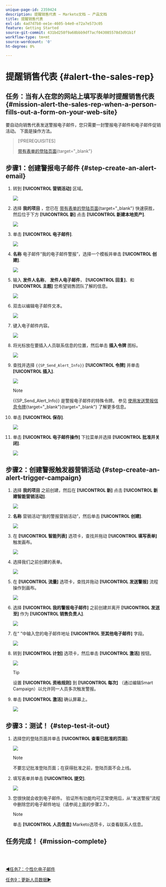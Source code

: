 ```yaml
---
unique-page-id: 2359424
description: 提醒销售代表 — Marketo文档 — 产品文档
title: 提醒销售代表
exl-id: 4ad7d7b8-ee1e-4605-b4e0-e72a7e573c05
feature: Getting Started
source-git-commit: 431bd258f9a68bbb9df7acf043085578d3d91b1f
workflow-type: tm+mt
source-wordcount: '0'
ht-degree: 0%

---
```


# 提醒销售代表 {#alert-the-sales-rep}

## 任务：当有人在您的网站上填写表单时提醒销售代表 {#mission-alert-the-sales-rep-when-a-person-fills-out-a-form-on-your-web-site}

要自动向销售代表发送警报电子邮件，您只需要一封警报电子邮件和电子邮件促销活动。 下面是操作方法。

>[!PREREQUISITES]
>
>[带有表单的登陆页面](/help/marketo/getting-started/quick-wins/landing-page-with-a-form.md){target="_blank"}

## 步骤1：创建警报电子邮件 {#step-create-an-alert-email}

1. 转到 **[!UICONTROL 营销活动]** 区域。

   ![](assets/alert-the-sales-rep-1.png)

1. 选择 **我的项目** ，您已在 [带有表单的登陆页面](/help/marketo/getting-started/quick-wins/landing-page-with-a-form.md){target="_blank"} 快速获胜，然后位于下方 **[!UICONTROL 新]** 点击 **[!UICONTROL 新建本地资产]**.

   ![](assets/alert-the-sales-rep-2.png)

1. 单击 **[!UICONTROL 电子邮件]**.

   ![](assets/alert-the-sales-rep-3.png)

1. **名称** 电子邮件“我的电子邮件警报”，选择一个模板并单击 **[!UICONTROL 创建]**.

   ![](assets/alert-the-sales-rep-4.png)

1. 输入 **发件人名称**， **发件人电子邮件**， **[!UICONTROL 回复]**、和 **[!UICONTROL 主题]** 您希望销售团队了解的信息。

   ![](assets/alert-the-sales-rep-5.png)

1. 双击以编辑电子邮件文本。

   ![](assets/alert-the-sales-rep-6.png)

1. 键入电子邮件内容。

   ![](assets/alert-the-sales-rep-7.png)

1. 将光标放在要插入人员联系信息的位置，然后单击 **插入令牌** 图标。

   ![](assets/alert-the-sales-rep-8.png)

1. 查找并选择 `{{SP_Send_Alert_Info}}` **[!UICONTROL 令牌]** 并单击 **[!UICONTROL 插入]**.

   ![](assets/alert-the-sales-rep-9.png)

   >[!NOTE]
   >
   >{{SP_Send_Alert_Info}} 是警报电子邮件的特殊令牌。 参见 [使用发送警报信息令牌](/help/marketo/product-docs/email-marketing/general/using-tokens/use-the-send-alert-info-token.md){target="_blank"}{target="_blank"} 了解更多信息。

1. 单击 **[!UICONTROL 保存]**.

   ![](assets/alert-the-sales-rep-10.png)

1. 单击 **[!UICONTROL 电子邮件操作]** 下拉菜单并选择 **[!UICONTROL 批准并关闭]**.

   ![](assets/alert-the-sales-rep-11.png)

## 步骤2：创建警报触发器营销活动 {#step-create-an-alert-trigger-campaign}

1. 选择 **我的项目** 之前创建，然后在 **[!UICONTROL 新]** 点击 **[!UICONTROL 新建智能营销活动]**.

   ![](assets/alert-the-sales-rep-12.png)

1. **名称** 营销活动“我的警报营销活动”，然后单击 **[!UICONTROL 创建]**.

   ![](assets/alert-the-sales-rep-13.png)

1. 在 **[!UICONTROL 智能列表]** 选项卡，查找并拖动 **[!UICONTROL 填写表单]** 触发画布。

   ![](assets/alert-the-sales-rep-14.png)

1. 选择我们之前创建的表单。

   ![](assets/alert-the-sales-rep-15.png)

1. 在 **[!UICONTROL 流量]** 选项卡，查找并拖动 **[!UICONTROL 发送警报]** 流程操作到画布。

   ![](assets/alert-the-sales-rep-16.png)

1. 选择 **[!UICONTROL 我的警报电子邮件]** 之前创建并离开 **[!UICONTROL 发送至]** 作为 **[!UICONTROL 销售负责人]**.

   ![](assets/alert-the-sales-rep-17.png)

1. 在“ ”中输入您的电子邮件地址 **[!UICONTROL 至其他电子邮件]** 字段。

   ![](assets/alert-the-sales-rep-18.png)

1. 转到 **[!UICONTROL 计划]** 选项卡，然后单击 **[!UICONTROL 激活]** 按钮。

   ![](assets/alert-the-sales-rep-19.png)

   >[!TIP]
   >
   >设置 **[!UICONTROL 资格规则]** 到 **[!UICONTROL 每次]** （通过编辑Smart Campaign）以允许同一人员多次触发警报。

1. 单击 **[!UICONTROL 激活]** 确认屏幕上。

   ![](assets/alert-the-sales-rep-20.png)

## 步骤3：测试！ {#step-test-it-out}

1. 选择您的登陆页面并单击 **[!UICONTROL 查看已批准的页面]**.

   ![](assets/alert-the-sales-21.png)

   >[!NOTE]
   >
   >不要忘记批准登陆页面；在获得批准之前，登陆页面不会上线。

1. 填写表单并单击 **[!UICONTROL 提交]**.

   ![](assets/alert-the-sales-22.png)

1. 您很快就会收到电子邮件。 验证所有功能均可正常使用后，从“发送警报”流程中删除您的电子邮件地址（请参阅上面的步骤2.7）。

   >[!NOTE]
   >
   >单击 **[!UICONTROL 人员信息]** Marketo选项卡，以查看联系人信息。

## 任务完成！ {#mission-complete}

<br> 

[◄任务7：个性化电子邮件](/help/marketo/getting-started/quick-wins/personalize-an-email.md)

[任务9：更新人员数据►](/help/marketo/getting-started/quick-wins/update-person-data.md)
